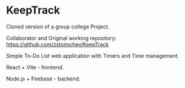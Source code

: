 # KeepTrack

Cloned version of a group college Project.

Collaborator and Original working repository: https://github.com/zstoimchev/KeepTrack

Simple To-Do List web application with Timers and Time management.

React + Vite - frontend.

Node.js + Firebase - backend. 
